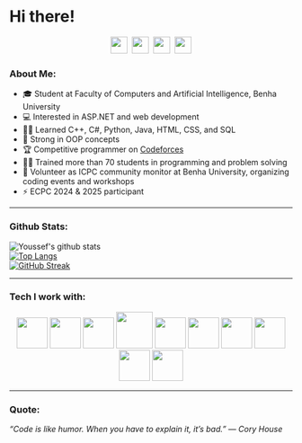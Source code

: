 # Hi there!

<p align="center">
<a href="https://www.linkedin.com/in/youssef-abuzaid-58b8a2379/" target="blank"><img src="https://cdn.jsdelivr.net/npm/simple-icons@3.0.1/icons/linkedin.svg" height="30" width="30"/></a>&nbsp;
<a href="https://codeforces.com/profile/goyzsc" target="blank"><img src="https://cdn.jsdelivr.net/npm/simple-icons@3.0.1/icons/codeforces.svg" height="30" width="30"/></a>&nbsp;
<a href="https://www.youtube.com/@youssefabuzaid5542" target="blank"><img src="https://cdn.jsdelivr.net/npm/simple-icons@3.0.1/icons/youtube.svg" height="30" width="30"/></a>&nbsp;
<a href="https://github.com/youssefzsc321-debug" target="blank"><img src="https://cdn.jsdelivr.net/npm/simple-icons@3.0.1/icons/github.svg" height="30" width="30"/></a>
</p>

### About Me:
- 🎓 Student at Faculty of Computers and Artificial Intelligence, Benha University  
- 💻 Interested in ASP.NET and web development  
- 🧑‍💻 Learned C++, C#, Python, Java, HTML, CSS, and SQL  
- 📌 Strong in OOP concepts  
- 🏆 Competitive programmer on [Codeforces](https://codeforces.com/profile/goyzsc)  
- 👨‍🏫 Trained more than 70 students in programming and problem solving  
- 🤝 Volunteer as ICPC community monitor at Benha University, organizing coding events and workshops  
- ⚡ ECPC 2024 & 2025 participant  

---

### Github Stats:
![Youssef's github stats](https://github-readme-stats.vercel.app/api?username=youssefzsc321-debug&show_icons=true&title_color=ffc857&icon_color=8ac926&text_color=daf7dc&bg_color=151515&count_private=true)  
[![Top Langs](https://github-readme-stats.vercel.app/api/top-langs/?username=youssefzsc321-debug&layout=compact&text_color=daf7dc&bg_color=151515)](https://github.com/anuraghazra/github-readme-stats)  
[![GitHub Streak](https://github-readme-streak-stats.herokuapp.com/?user=youssefzsc321-debug&theme=dark)](https://git.io/streak-stats)  

---

### Tech I work with:
<p align="center">
<img src="https://www.vectorlogo.zone/logos/cplusplus/cplusplus-icon.svg" width="55"/>
<img src="https://www.vectorlogo.zone/logos/csharp/csharp-icon.svg" width="55"/>
<img src="https://www.vectorlogo.zone/logos/python/python-icon.svg" width="55"/>
<img src="https://www.vectorlogo.zone/logos/java/java-icon.svg" width="65"/>
<img src="https://www.vectorlogo.zone/logos/dotnet/dotnet-icon.svg" width="55"/>
<img src="https://www.vectorlogo.zone/logos/w3_html5/w3_html5-icon.svg" width="55"/>
<img src="https://www.vectorlogo.zone/logos/w3_css/w3_css-icon.svg" width="55"/>
<img src="https://www.vectorlogo.zone/logos/mysql/mysql-icon.svg" width="55"/>
<img src="https://www.vectorlogo.zone/logos/git-scm/git-scm-icon.svg" width="55"/>
<img src="https://www.vectorlogo.zone/logos/github/github-icon.svg" width="55"/>
</p>

---

### Quote:
<i>“Code is like humor. When you have to explain it, it’s bad.” — Cory House</i>
